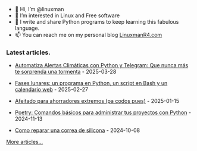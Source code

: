 - 👋 Hi, I’m @linuxman
- 👀 I’m interested in Linux and Free software
- 🌱 I write and share Python programs to keep learning this fabulous language.
- 📫 You can reach me on my personal blog [LinuxmanR4.com](https://linuxmanr4.com)

### Latest articles.


  * <a href="https://linuxmanr4.com/2025/03/28/alerta-clima-python-telegram/" target="_blank">Automatiza Alertas Climáticas con Python y Telegram: Que nunca más te sorprenda una tormenta</a> - 2025-03-28

  * <a href="https://linuxmanr4.com/2025/02/27/fases-lunares-python-bash-flask/" target="_blank">Fases lunares: un programa en Python, un script en Bash y un calendario web</a> - 2025-02-27

  * <a href="https://linuxmanr4.com/2025/01/15/afeitado-para-ahorradores-extremos/" target="_blank">Afeitado para ahorradores extremos (pa codos pues)</a> - 2025-01-15

  * <a href="https://linuxmanr4.com/2024/11/13/poetry-comandos-basicos-para-administrar-tus-proyectos-con-python/" target="_blank">Poetry: Comandos básicos para administrar tus proyectos con Python</a> - 2024-11-13

  * <a href="https://linuxmanr4.com/2024/10/08/como-reparar-una-correa-de-silicona/" target="_blank">Como reparar una correa de silicona</a> - 2024-10-08


[More articles...](https://linuxmanr4.com/archivo-general/)